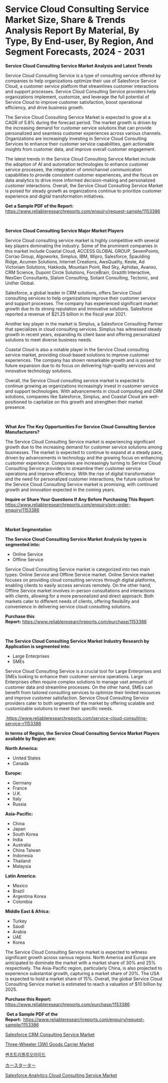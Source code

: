 <p><h1>Service Cloud Consulting Service Market Size, Share & Trends Analysis Report By Material, By Type, By End-user, By Region, And Segment Forecasts, 2024 - 2031</h1></p><p><strong>Service Cloud Consulting Service Market Analysis and Latest Trends</strong></p>
<p><p>Service Cloud Consulting Service is a type of consulting service offered by companies to help organizations optimize their use of Salesforce Service Cloud, a customer service platform that streamlines customer interactions and support processes. Service Cloud Consulting Service providers help organizations implement, customize, and leverage the full potential of Service Cloud to improve customer satisfaction, boost operational efficiency, and drive business growth.</p><p>The Service Cloud Consulting Service Market is expected to grow at a CAGR of 5.8% during the forecast period. The market growth is driven by the increasing demand for customer service solutions that can provide personalized and seamless customer experiences across various channels. Organizations are increasingly investing in Service Cloud Consulting Services to enhance their customer service capabilities, gain actionable insights from customer data, and improve overall customer engagement.</p><p>The latest trends in the Service Cloud Consulting Service Market include the adoption of AI and automation technologies to enhance customer service processes, the integration of omnichannel communication capabilities to provide consistent customer experiences, and the focus on data analytics to drive more informed decision-making and personalized customer interactions. Overall, the Service Cloud Consulting Service Market is poised for steady growth as organizations continue to prioritize customer experience and digital transformation initiatives.</p></p>
<p><strong>Get a Sample PDF of the Report:&nbsp;</strong> <a href="https://www.reliableresearchreports.com/enquiry/request-sample/1153386">https://www.reliableresearchreports.com/enquiry/request-sample/1153386</a></p>
<p>&nbsp;</p>
<p><strong>Service Cloud Consulting Service Major Market Players</strong></p>
<p><p>Service Cloud consulting service market is highly competitive with several key players dominating the industry. Some of the prominent companies in this market include Coastal Cloud, ACCESS GLOBAL GROUP, SevenPoints, Corrao Group, Algoworks, Simplus, IBM, Wipro, Salesforce, Spaulding Ridge, Acumen Solutions, Internet Creations, AwsQuality, Keste, Ad Victoriam Solutions, Hakkoda, Mountain Point, Red Sky, Aphidas, Avanxo, CRM Science, Dupont Circle Solutions, ForceBrain, Grazitti Interactive, NexGen Consultants, Slalom Consulting, Soliant Consulting, Tectonic, and Unifier Global.</p><p>Salesforce, a global leader in CRM solutions, offers Service Cloud consulting services to help organizations improve their customer service and support processes. The company has experienced significant market growth due to its strong reputation and innovative solutions. Salesforce reported a revenue of $21.25 billion in the fiscal year 2021.</p><p>Another key player in the market is Simplus, a Salesforce Consulting Partner that specializes in cloud consulting services. Simplus has witnessed steady growth in recent years, expanding its client base and offering personalized solutions to meet diverse business needs.</p><p>Coastal Cloud is also a notable player in the Service Cloud consulting service market, providing cloud-based solutions to improve customer experiences. The company has shown remarkable growth and is poised for future expansion due to its focus on delivering high-quality services and innovative technology solutions.</p><p>Overall, the Service Cloud consulting service market is expected to continue growing as organizations increasingly invest in customer service and support technologies. With advancements in cloud computing and CRM solutions, companies like Salesforce, Simplus, and Coastal Cloud are well-positioned to capitalize on this growth and strengthen their market presence.</p></p>
<p>&nbsp;</p>
<p><strong>What Are The Key Opportunities For Service Cloud Consulting Service Manufacturers?</strong></p>
<p><p>The Service Cloud Consulting Service market is experiencing significant growth due to the increasing demand for customer service solutions among businesses. The market is expected to continue to expand at a steady pace, driven by advancements in technology and the growing focus on enhancing customer experience. Companies are increasingly turning to Service Cloud Consulting Service providers to streamline their customer service operations and improve efficiency. With the rise of digital transformation and the need for personalized customer interactions, the future outlook for the Service Cloud Consulting Service market is promising, with continued growth and innovation expected in the coming years.</p></p>
<p><strong>Inquire or Share Your Questions If Any Before Purchasing This Report:</strong> <a href="https://www.reliableresearchreports.com/enquiry/pre-order-enquiry/1153386">https://www.reliableresearchreports.com/enquiry/pre-order-enquiry/1153386</a></p>
<p>&nbsp;</p>
<p><strong>Market Segmentation</strong></p>
<p><strong>The Service Cloud Consulting Service Market Analysis by types is segmented into:</strong></p>
<p><ul><li>Online Service</li><li>Offline Service</li></ul></p>
<p><p>Service Cloud Consulting Service market is categorized into two main types: Online Service and Offline Service market. Online Service market focuses on providing cloud consulting services through digital platforms, enabling clients to easily access services remotely. On the other hand, Offline Service market involves in-person consultations and interactions with clients, allowing for a more personalized and direct approach. Both markets cater to different needs of clients, offering flexibility and convenience in delivering service cloud consulting solutions.</p></p>
<p><strong>Purchase this Report:&nbsp;</strong><a href="https://www.reliableresearchreports.com/purchase/1153386">https://www.reliableresearchreports.com/purchase/1153386</a></p>
<p>&nbsp;</p>
<p><strong>The Service Cloud Consulting Service Market Industry Research by Application is segmented into:</strong></p>
<p><ul><li>Large Enterprises</li><li>SMEs</li></ul></p>
<p><p>Service Cloud Consulting Service is a crucial tool for Large Enterprises and SMEs looking to enhance their customer service operations. Large Enterprises often require complex solutions to manage vast amounts of customer data and streamline processes. On the other hand, SMEs can benefit from tailored consulting services to optimize their limited resources and improve customer satisfaction. Service Cloud Consulting Service providers cater to both segments of the market by offering scalable and customizable solutions to meet their specific needs.</p></p>
<p><a href="https://www.reliableresearchreports.com/service-cloud-consulting-service-r1153386">&nbsp;https://www.reliableresearchreports.com/service-cloud-consulting-service-r1153386</a></p>
<p><strong>In terms of Region, the Service Cloud Consulting Service Market Players available by Region are:</strong></p>
<p>
    <p> <strong> North America: </strong>
        <ul>
            <li>United States</li>
            <li>Canada</li>
        </ul>
        </p> 
    <p> <strong> Europe: </strong>
        <ul>
            <li>Germany</li>
            <li>France</li>
            <li>U.K.</li>
            <li>Italy</li>
            <li>Russia</li>
        </ul>
        </p> 
    <p> <strong> Asia-Pacific: </strong>
        <ul>
            <li>China</li>
            <li>Japan</li>
            <li>South Korea</li>
            <li>India</li>
            <li>Australia</li>
            <li>China Taiwan</li>
            <li>Indonesia</li>
            <li>Thailand</li>
            <li>Malaysia</li>
        </ul>
        </p> 
    <p> <strong> Latin America: </strong>
        <ul>
            <li>Mexico</li>
            <li>Brazil</li>
            <li>Argentina Korea</li>
            <li>Colombia</li>
        </ul>
        </p> 
    <p> <strong> Middle East & Africa: </strong>
        <ul>
            <li>Turkey</li>
            <li>Saudi</li>
            <li>Arabia</li>
            <li>UAE</li>
            <li>Korea</li>
        </ul>
    </p>
    </p>
<p><p>The Service Cloud Consulting Service market is expected to witness significant growth across various regions. North America and Europe are anticipated to dominate the market with a market share of 30% and 25% respectively. The Asia-Pacific region, particularly China, is also projected to experience substantial growth, capturing a market share of 20%. The USA is expected to hold a market share of 15%. Overall, the global Service Cloud Consulting Service market is estimated to reach a valuation of $10 billion by 2025.</p></p>
<p><strong>Purchase this Report: </strong><a href="https://www.reliableresearchreports.com/purchase/1153386">https://www.reliableresearchreports.com/purchase/1153386</a></p>
<p>&nbsp;<strong>Get a Sample PDF of the Report:&nbsp;&nbsp;</strong><a href="https://www.reliableresearchreports.com/enquiry/request-sample/1153386">https://www.reliableresearchreports.com/enquiry/request-sample/1153386</a></p>
<p><strong></strong></p>
<p><p><a href="https://github.com/nathandecarvalho/Market-Research-Report-List-3/blob/main/salesforce-crm-consulting-service-market.md">Salesforce CRM Consulting Service Market</a></p><p><a href="https://www.linkedin.com/pulse/three-wheeler-3w-goods-carrier-market-offers-provide-insightful-fcm0f">Three-Wheeler (3W) Goods Carrier Market</a></p><p><a href="https://github.com/chupp85/Market-Research-Report-List-1/blob/main/972097461628.md">벤조트리플루오라이드</a></p><p><a href="https://github.com/Fatimaklein1/Market-Research-Report-List-1/blob/main/850737462332.md">カースターター</a></p><p><a href="https://github.com/kosella/Market-Research-Report-List-3/blob/main/salesforce-analytics-cloud-consulting-service-market.md">Salesforce Analytics Cloud Consulting Service Market</a></p></p>